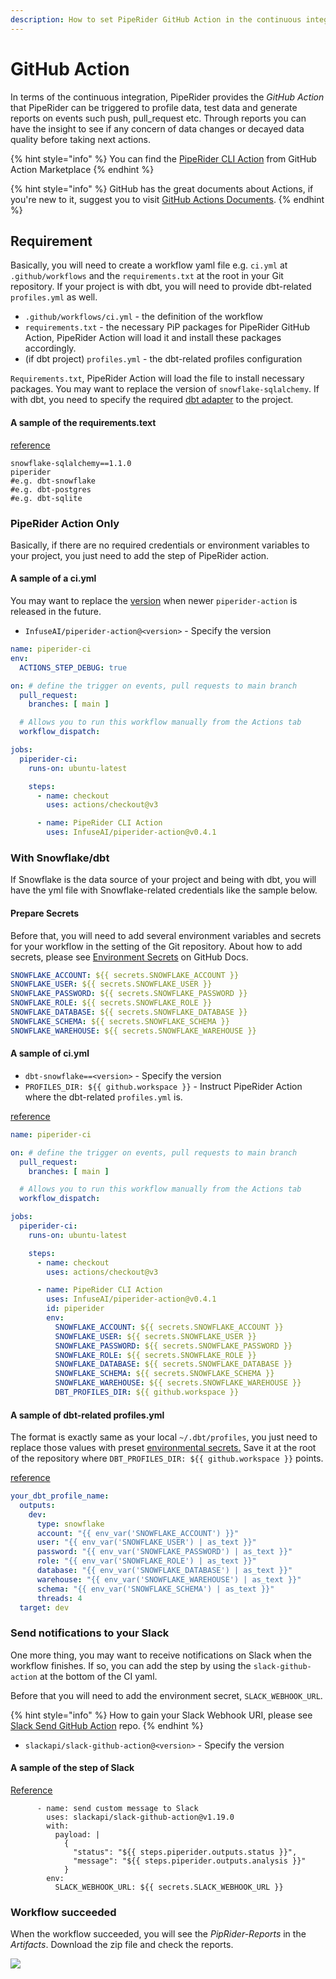 ```yaml
---
description: How to set PipeRider GitHub Action in the continuous integration
---
```


# GitHub Action

In terms of the continuous integration, PipeRider provides the _GitHub Action_ that PipeRider can be triggered to profile data, test data and generate reports on events such push, pull\_request etc. Through reports you can have the insight to see if any concern of data changes or decayed data quality before taking next actions.

{% hint style="info" %}
You can find the [PipeRider CLI Action](https://github.com/marketplace/actions/piperider-cli-action) from GitHub Action Marketplace
{% endhint %}

{% hint style="info" %}
GitHub has the great documents about Actions, if you're new to it, suggest you to visit [GitHub Actions Documents](https://docs.github.com/en/actions/quickstart).
{% endhint %}

## Requirement

Basically, you will need to create a workflow yaml file e.g. `ci.yml` at `.github/workflows` and the `requirements.txt` at the root in your Git repository. If your project is with dbt, you will need to provide dbt-related `profiles.yml` as well.

* `.github/workflows/ci.yml` - the definition of the workflow
* `requirements.txt` - the necessary PiP packages for PipeRider GitHub Action, PipeRider Action will load it and install these packages accordingly.
* (if dbt project) `profiles.yml` - the dbt-related profiles configuration

`Requirements.txt`, PipeRider Action will load the file to install necessary packages. You may want to replace the version of `snowflake-sqlalchemy`. If with dbt, you need to specify the required [dbt adapter](https://docs.getdbt.com/docs/available-adapters) to the project.

#### A sample of the requirements.text

[reference](https://github.com/InfuseAI/dbt-infuse-finance/blob/main/requirements.txt)

```
snowflake-sqlalchemy==1.1.0
piperider
#e.g. dbt-snowflake
#e.g. dbt-postgres
#e.g. dbt-sqlite
```

### PipeRider Action Only

Basically, if there are no required credentials or environment variables to your project, you just need to add the step of PipeRider action.

#### A sample of a ci.yml

You may want to replace the [version](https://github.com/marketplace/actions/piperider-cli-action) when newer `piperider-action` is released in the future.

* `InfuseAI/piperider-action@<version>` - Specify the version

```yaml
name: piperider-ci
env:
  ACTIONS_STEP_DEBUG: true

on: # define the trigger on events, pull requests to main branch
  pull_request:
    branches: [ main ]

  # Allows you to run this workflow manually from the Actions tab
  workflow_dispatch:

jobs:
  piperider-ci:
    runs-on: ubuntu-latest

    steps:
      - name: checkout
        uses: actions/checkout@v3

      - name: PipeRider CLI Action
        uses: InfuseAI/piperider-action@v0.4.1
```

### With Snowflake/dbt

If Snowflake is the data source of your project and being with dbt, you will have the yml file with Snowflake-related credentials like the sample below.

#### Prepare Secrets

Before that, you will need to add several environment variables and secrets for your workflow in the setting of the Git repository. About how to add secrets, please see [Environment Secrets](https://docs.github.com/en/actions/deployment/targeting-different-environments/using-environments-for-deployment#environment-secrets) on GitHub Docs.

```yaml
SNOWFLAKE_ACCOUNT: ${{ secrets.SNOWFLAKE_ACCOUNT }}
SNOWFLAKE_USER: ${{ secrets.SNOWFLAKE_USER }}
SNOWFLAKE_PASSWORD: ${{ secrets.SNOWFLAKE_PASSWORD }}
SNOWFLAKE_ROLE: ${{ secrets.SNOWFLAKE_ROLE }}
SNOWFLAKE_DATABASE: ${{ secrets.SNOWFLAKE_DATABASE }}
SNOWFLAKE_SCHEMA: ${{ secrets.SNOWFLAKE_SCHEMA }}
SNOWFLAKE_WAREHOUSE: ${{ secrets.SNOWFLAKE_WAREHOUSE }}
```

#### A sample of ci.yml

* `dbt-snowflake==<version>` - Specify the version
* `PROFILES_DIR: ${{ github.workspace }}` - Instruct PipeRider Action where the dbt-related `profiles.yml` is.

[reference](https://github.com/InfuseAI/dbt-infuse-finance/blob/main/.github/workflows/ci.yml)

```yaml
name: piperider-ci

on: # define the trigger on events, pull requests to main branch
  pull_request:
    branches: [ main ]

  # Allows you to run this workflow manually from the Actions tab
  workflow_dispatch:

jobs:
  piperider-ci:
    runs-on: ubuntu-latest

    steps:
      - name: checkout
        uses: actions/checkout@v3

      - name: PipeRider CLI Action
        uses: InfuseAI/piperider-action@v0.4.1
        id: piperider
        env:
          SNOWFLAKE_ACCOUNT: ${{ secrets.SNOWFLAKE_ACCOUNT }}
          SNOWFLAKE_USER: ${{ secrets.SNOWFLAKE_USER }}
          SNOWFLAKE_PASSWORD: ${{ secrets.SNOWFLAKE_PASSWORD }}
          SNOWFLAKE_ROLE: ${{ secrets.SNOWFLAKE_ROLE }}
          SNOWFLAKE_DATABASE: ${{ secrets.SNOWFLAKE_DATABASE }}
          SNOWFLAKE_SCHEMA: ${{ secrets.SNOWFLAKE_SCHEMA }}
          SNOWFLAKE_WAREHOUSE: ${{ secrets.SNOWFLAKE_WAREHOUSE }}
          DBT_PROFILES_DIR: ${{ github.workspace }}
```

#### A sample of dbt-related profiles.yml

The format is exactly same as your local `~/.dbt/profiles`, you just need to replace those values with preset [environmental secrets.](github-action.md#prepare-secrets) Save it at the root of the repository where `DBT_PROFILES_DIR: ${{ github.workspace }}` points.

[reference](https://github.com/InfuseAI/dbt-infuse-finance/blob/main/profiles.yml)

```yaml
your_dbt_profile_name:
  outputs:
    dev:
      type: snowflake
      account: "{{ env_var('SNOWFLAKE_ACCOUNT') }}"
      user: "{{ env_var('SNOWFLAKE_USER') | as_text }}"
      password: "{{ env_var('SNOWFLAKE_PASSWORD') | as_text }}"
      role: "{{ env_var('SNOWFLAKE_ROLE') | as_text }}"
      database: "{{ env_var('SNOWFLAKE_DATABASE') | as_text }}"
      warehouse: "{{ env_var('SNOWFLAKE_WAREHOUSE') | as_text }}"
      schema: "{{ env_var('SNOWFLAKE_SCHEMA') | as_text }}"
      threads: 4
  target: dev
```

### Send notifications to your Slack

One more thing, you may want to receive notifications on Slack when the workflow finishes. If so, you can add the step by using the `slack-github-action` at the bottom of the CI yaml.

Before that you will need to add the environment secret, `SLACK_WEBHOOK_URL`.

{% hint style="info" %}
How to gain your Slack Webhook URI, please see [Slack Send GitHub Action](https://github.com/slackapi/slack-github-action) repo.
{% endhint %}

* `slackapi/slack-github-action@<version>` - Specify the version

#### A sample of the step of Slack

[Reference](https://github.com/InfuseAI/dbt-infuse-finance/blob/693ed44c6e352604135e901fefa50eab591aa7c7/.github/workflows/ci.yml#L31)

```
      - name: send custom message to Slack
        uses: slackapi/slack-github-action@v1.19.0
        with:
          payload: |
            {
              "status": "${{ steps.piperider.outputs.status }}",
              "message": "${{ steps.piperider.outputs.analysis }}"
            }
        env:
          SLACK_WEBHOOK_URL: ${{ secrets.SLACK_WEBHOOK_URL }}
```

### Workflow succeeded

When the workflow succeeded, you will see the _PipRider-Reports_ in the _Artifacts_. Download the zip file and check the reports.

![](../.gitbook/assets/ci\_succeeded.png)

